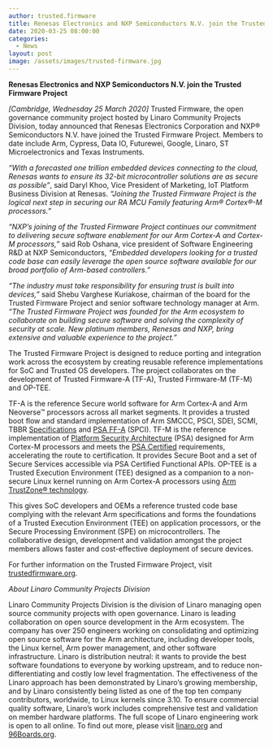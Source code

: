 ```yaml
---
author: trusted.firmware
title: Renesas Electronics and NXP Semiconductors N.V. join the Trusted Firmware Project 
date: 2020-03-25 08:00:00
categories:
  - News
layout: post
image: /assets/images/trusted-firmware.jpg
---
```


**Renesas Electronics and NXP Semiconductors N.V. join the Trusted Firmware Project**

*[Cambridge, Wednesday 25 March 2020]* Trusted Firmware, the open governance community project hosted by Linaro Community Projects Division, today announced that Renesas Electronics Corporation and NXP® Semiconductors N.V. have joined the Trusted Firmware Project. Members to date include Arm, Cypress, Data IO, Futurewei, Google, Linaro, ST Microelectronics and Texas Instruments. 

*“With a forecasted one trillion embedded devices connecting to the cloud, Renesas wants to ensure its 32-bit microcontroller solutions are as secure as possible”*, said Daryl Khoo, Vice President of Marketing, IoT Platform Business Division at Renesas. *“Joining the Trusted Firmware Project is the logical next step in securing our RA MCU Family featuring Arm® Cortex®-M processors.”*

*“NXP’s joining of the Trusted Firmware Project continues our commitment to delivering secure software enablement for our Arm Cortex-A and Cortex-M processors,”* said Rob Oshana, vice president of Software Engineering R&D at NXP Semiconductors, *“Embedded developers looking for a trusted code base can easily leverage the open source software available for our broad portfolio of Arm-based controllers.”*

*“The industry must take responsibility for ensuring trust is built into devices,”* said Shebu Varghese Kuriakose, chairman of the board for the Trusted Firmware Project and senior software technology manager at Arm. *“The Trusted Firmware Project was founded for the Arm ecosystem to collaborate on building secure software and solving the complexity of security at scale. New platinum members, Renesas and NXP, bring extensive and valuable experience to the project.”*

The Trusted Firmware Project is designed to reduce porting and integration work across the ecosystem by creating reusable reference implementations for SoC and Trusted OS developers. The project collaborates on the development of Trusted Firmware-A (TF-A), Trusted Firmware-M (TF-M) and OP-TEE.  

TF-A is the reference Secure world software for Arm Cortex-A and Arm Neoverse™ processors across all market segments. It provides a trusted boot flow and standard implementation of Arm SMCCC, PSCI, SDEI, SCMI, TBBR [Specifications](https://developer.arm.com/architectures/system-architectures/software-standards) and [PSA FF-A](https://developer.arm.com/docs/den0077/latest) (SPCI). TF-M is the reference implementation of [Platform Security Architecture](https://developer.arm.com/architectures/security-architectures/platform-security-architecture) (PSA) designed for Arm Cortex-M processors and meets the [PSA Certified](https://www.psacertified.org/) requirements, accelerating the route to certification. It provides Secure Boot and a set of Secure Services accessible via PSA Certified Functional APIs. OP-TEE is a Trusted Execution Environment (TEE) designed as a companion to a non-secure Linux kernel running on Arm Cortex-A processors using [Arm TrustZone® technology](https://developer.arm.com/ip-products/security-ip/trustzone/trustzone-for-cortex-a).

This gives SoC developers and OEMs a reference trusted code base complying with the relevant Arm specifications and forms the foundations of a Trusted Execution Environment (TEE) on application processors, or the Secure Processing Environment (SPE) on microcontrollers. The collaborative design, development and validation amongst the project members allows faster and cost-effective deployment of secure devices.

For further information on the Trusted Firmware Project, visit [trustedfirmware.org](https://www.trustedfirmware.org/).

*About Linaro Community Projects Division*

Linaro Community Projects Division is the division of Linaro managing open source community projects with open governance. Linaro is leading collaboration on open source development in the Arm ecosystem. The company has over 250 engineers working on consolidating and optimizing open source software for the Arm architecture, including developer tools, the Linux kernel, Arm power management, and other software infrastructure. Linaro is distribution neutral: it wants to provide the best software foundations to everyone by working upstream, and to reduce non-differentiating and costly low level fragmentation. The effectiveness of the Linaro approach has been demonstrated by Linaro’s growing membership, and by Linaro consistently being listed as one of the top ten company contributors, worldwide, to Linux kernels since 3.10. To ensure commercial quality software, Linaro’s work includes comprehensive test and validation on member hardware platforms. The full scope of Linaro engineering work is open to all online. To find out more, please visit [linaro.org](http://www.linaro.org) and [96Boards.org](http://www.96Boards.org).
